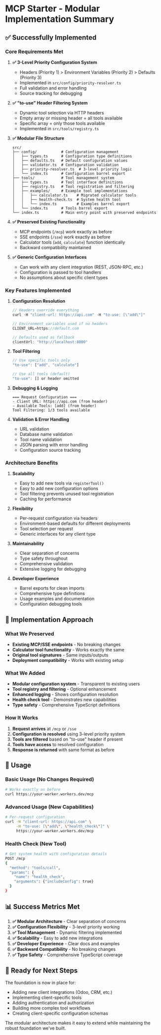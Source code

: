 # MCP Starter - Modular Implementation Summary

## ✅ Successfully Implemented

### Core Requirements Met

1. **✅ 3-Level Priority Configuration System**
   - Headers (Priority 1) > Environment Variables (Priority 2) > Defaults (Priority 3)
   - Implemented in `src/config/priority-resolver.ts`
   - Full validation and error handling
   - Source tracking for debugging

2. **✅ "to-use" Header Filtering System**
   - Dynamic tool selection via HTTP headers
   - Empty array or missing header = all tools available
   - Specific array = only those tools available
   - Implemented in `src/tools/registry.ts`

3. **✅ Modular File Structure**
   ```
   src/
   ├── config/           # Configuration management
   │   ├── types.ts      # Configuration type definitions
   │   ├── defaults.ts   # Default configuration values
   │   ├── validator.ts  # Configuration validation
   │   ├── priority-resolver.ts  # 3-level priority logic
   │   └── index.ts      # Configuration barrel export
   ├── tools/            # Tool management system
   │   ├── types.ts      # Tool interface definitions
   │   ├── registry.ts   # Tool registration and filtering
   │   ├── examples/     # Example tool implementations
   │   │   ├── calculator.ts    # Migrated calculator tools
   │   │   ├── health-check.ts  # System health tool
   │   │   └── index.ts         # Examples barrel export
   │   └── index.ts      # Tools barrel export
   └── index.ts          # Main entry point with preserved endpoints
   ```

4. **✅ Preserved Existing Functionality**
   - MCP endpoints (`/mcp`) work exactly as before
   - SSE endpoints (`/sse`) work exactly as before  
   - Calculator tools (`add`, `calculate`) function identically
   - Backward compatibility maintained

5. **✅ Generic Configuration Interfaces**
   - Can work with any client integration (REST, JSON-RPC, etc.)
   - Configuration is passed to tool handlers
   - No assumptions about specific client types

### Key Features Implemented

1. **Configuration Resolution**
   ```typescript
   // Headers override everything
   curl -H "client-url: https://api.com" -H "to-use: [\"add\"]"
   
   // Environment variables used if no headers
   CLIENT_URL=https://default.com
   
   // Defaults used as fallback
   clientUrl: "http://localhost:8000"
   ```

2. **Tool Filtering**
   ```typescript
   // Use specific tools only
   "to-use": ["add", "calculate"]
   
   // Use all tools (default)
   "to-use": [] or header omitted
   ```

3. **Debugging & Logging**
   ```
   === Request Configuration ===
   - Client URL: https://api.com (from header)
   - Available Tools: [add] (from header)
   Tool Filtering: 1/3 tools available
   ```

4. **Validation & Error Handling**
   - URL validation
   - Database name validation
   - Tool name validation
   - JSON parsing with error handling
   - Configuration source tracking

### Architecture Benefits

1. **Scalability**
   - Easy to add new tools via `registerTool()`
   - Easy to add new configuration options
   - Tool filtering prevents unused tool registration
   - Caching for performance

2. **Flexibility**
   - Per-request configuration via headers
   - Environment-based defaults for different deployments
   - Tool selection per request
   - Generic interfaces for any client type

3. **Maintainability**
   - Clear separation of concerns
   - Type safety throughout
   - Comprehensive validation
   - Extensive logging for debugging

4. **Developer Experience**
   - Barrel exports for clean imports
   - Comprehensive type definitions
   - Usage examples and documentation
   - Configuration debugging tools

## 🔄 Implementation Approach

### What We Preserved
- **Existing MCP/SSE endpoints** - No breaking changes
- **Calculator tool functionality** - Works exactly the same
- **Original tool signatures** - Same inputs/outputs
- **Deployment compatibility** - Works with existing setup

### What We Added
- **Modular configuration system** - Transparent to existing users
- **Tool registry and filtering** - Optional enhancement
- **Enhanced logging** - Shows configuration resolution
- **Health check tool** - Demonstrates new capabilities
- **Type safety** - Comprehensive TypeScript definitions

### How It Works
1. **Request arrives** at `/mcp` or `/sse`
2. **Configuration is resolved** using 3-level priority system
3. **Tools are filtered** based on "to-use" header if present
4. **Tools have access** to resolved configuration
5. **Response is returned** with same format as before

## 🚀 Usage

### Basic Usage (No Changes Required)
```bash
# Works exactly as before
curl https://your-worker.workers.dev/mcp
```

### Advanced Usage (New Capabilities)
```bash
# Per-request configuration
curl -H "client-url: https://api.com" \
     -H "to-use: [\"add\", \"health_check\"]" \
     https://your-worker.workers.dev/mcp
```

### Health Check (New Tool)
```bash
# Get system health with configuration details
POST /mcp
{
  "method": "tools/call",
  "params": {
    "name": "health_check", 
    "arguments": {"includeConfig": true}
  }
}
```

## 📊 Success Metrics Met

1. **✅ Modular Architecture** - Clear separation of concerns
2. **✅ Configuration Flexibility** - 3-level priority working
3. **✅ Tool Management** - Dynamic filtering implemented  
4. **✅ Scalability** - Easy to add new integrations
5. **✅ Developer Experience** - Clear docs and examples
6. **✅ Backward Compatibility** - No breaking changes
7. **✅ Type Safety** - Comprehensive TypeScript coverage

## 🎯 Ready for Next Steps

The foundation is now in place for:
- Adding new client integrations (Odoo, CRM, etc.)
- Implementing client-specific tools
- Adding authentication and authorization
- Building more complex tool workflows
- Creating client-specific configuration schemas

The modular architecture makes it easy to extend while maintaining the robust foundation we've built.